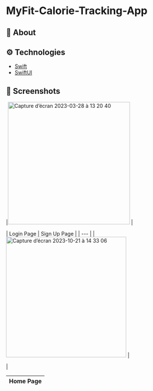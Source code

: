 # MyFit-Calorie-Tracking-App

## :calling: About




## :gear: Technologies
- [Swift](https://developer.apple.com/swift/)
- [SwiftUI](https://developer.apple.com/xcode/swiftui/)


## :camera_flash: Screenshots

|<img width="334" alt="Capture d’écran 2023-03-28 à 13 20 40" src="https://user-images.githubusercontent.com/80275552/228209697-12f33bde-21c8-4aab-9035-1c8edd16926e.png"> |

| Login Page | Sign Up Page |
| --- |
| <img width="329" alt="Capture d’écran 2023-10-21 à 14 33 06" src="https://github.com/NisanurKorkmaz/MyFit-Calorie-Tracking-App/assets/80275552/6d047203-21e1-44bf-9d48-131e32c23058"> |

 |

| Home Page|
| --- |
